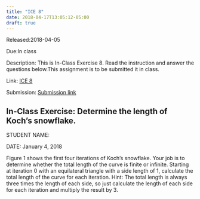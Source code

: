 ```yaml
---
title: "ICE 8"
date: 2018-04-17T13:05:12-05:00
draft: true
---
```


Released:2018-04-05

Due:In class

Description:
This is In-Class Exercise 8. Read the instruction and answer the questions below.This assignment is to be submitted it in class.

Link: [ICE 8](https://github.com/ABE425/data/blob/lia/ICE/ICE_CircuitAnalysis.pdf)

Submission: [Submission link](?)

## In-Class Exercise: Determine the length of Koch’s snowflake.

STUDENT NAME:

DATE: January 4, 2018

Figure 1 shows the first four iterations of Koch’s snowflake. Your job is to determine whether the
total length of the curve is finite or infinite.
Starting at iteration 0 with an equilateral triangle with a side length of 1, calculate the total length
of the curve for each iteration. Hint: The total length is always three times the length of each side,
so just calculate the length of each side for each iteration and multiply the result by 3.
